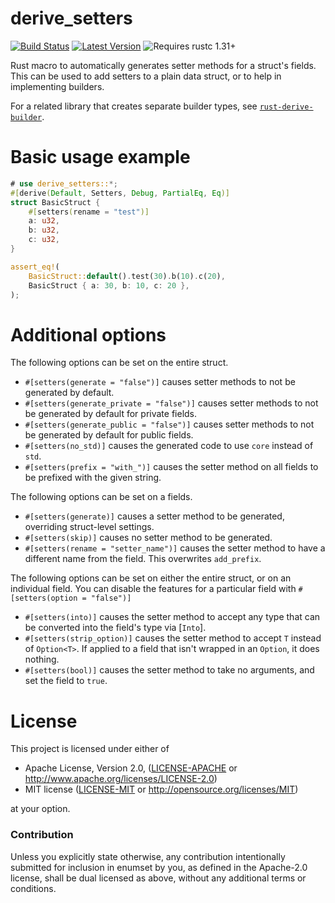 # derive_setters

[![Build Status](https://api.travis-ci.org/Lymia/derive_setters.svg?branch=master)](https://travis-ci.org/Lymia/derive_setters)
[![Latest Version](https://img.shields.io/crates/v/derive_setters.svg)](https://crates.io/crates/derive_setters)
![Requires rustc 1.31+](https://img.shields.io/badge/rustc-1.31+-red.svg)

Rust macro to automatically generates setter methods for a struct's fields. This can be used to add setters to a plain
data struct, or to help in implementing builders.

For a related library that creates separate builder types, see 
[`rust-derive-builder`](https://github.com/colin-kiegel/rust-derive-builder).

# Basic usage example

```rust
# use derive_setters::*;
#[derive(Default, Setters, Debug, PartialEq, Eq)]
struct BasicStruct {
    #[setters(rename = "test")]
    a: u32,
    b: u32,
    c: u32,
}

assert_eq!(
    BasicStruct::default().test(30).b(10).c(20),
    BasicStruct { a: 30, b: 10, c: 20 },
);
```

# Additional options

The following options can be set on the entire struct.

* `#[setters(generate = "false")]` causes setter methods to not be generated by default.
* `#[setters(generate_private = "false")]` causes setter methods to not be generated by default for private fields.
* `#[setters(generate_public = "false")]` causes setter methods to not be generated by default for public fields.
* `#[setters(no_std)]` causes the generated code to use `core` instead of `std`.
* `#[setters(prefix = "with_")]` causes the setter method on all fields to be prefixed with the given string.

The following options can be set on a fields.

* `#[setters(generate)]` causes a setter method to be generated, overriding struct-level settings.
* `#[setters(skip)]` causes no setter method to be generated.
* `#[setters(rename = "setter_name")]` causes the setter method to have a different name from the field.
   This overwrites `add_prefix`.

The following options can be set on either the entire struct, or on an individual field. You
can disable the features for a particular field with `#[setters(option = "false")]`

* `#[setters(into)]` causes the setter method to accept any type that can be converted into the field's type
  via [`Into`].
* `#[setters(strip_option)]` causes the setter method to accept `T` instead of `Option<T>`. If applied to a field
  that isn't wrapped in an `Option`, it does nothing.
* `#[setters(bool)]` causes the setter method to take no arguments, and set the field to `true`.

# License

This project is licensed under either of

 * Apache License, Version 2.0, ([LICENSE-APACHE](LICENSE-APACHE) or
   http://www.apache.org/licenses/LICENSE-2.0)
 * MIT license ([LICENSE-MIT](LICENSE-MIT) or
   http://opensource.org/licenses/MIT)

at your option.

### Contribution

Unless you explicitly state otherwise, any contribution intentionally submitted
for inclusion in enumset by you, as defined in the Apache-2.0 license, shall be
dual licensed as above, without any additional terms or conditions.
